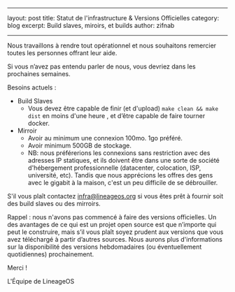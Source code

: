 * * *

layout: post title: Statut de l'infrastructure & Versions Officielles category: blog excerpt: Build slaves, miroirs, et builds author: zifnab

* * *

Nous travaillons à rendre tout opérationnel et nous souhaitons remercier toutes les personnes offrant leur aide.

Si vous n’avez pas entendu parler de nous, vous devriez dans les prochaines semaines.

Besoins actuels :

* Build Slaves 
  * Vous devez être capable de finir (et d'upload) `make clean && make dist` en moins d'une heure , et d’être capable de faire tourner docker. 
* Mirroir 
  * Avoir au minimum une connexion 100mo. 1go préféré. 
  * Avoir minimum 500GB de stockage. 
  * NB: nous préférerions les connexions sans restriction avec des adresses IP statiques, et ils doivent être dans une sorte de société d'hébergement professionnelle (datacenter, colocation, ISP, université, etc). Tandis que nous apprécions les offres des gens avec le gigabit à la maison, c'est un peu difficile de se débrouiller. 

S'il vous plaît contactez [&#x69;&#x6e;&#102;&#x72;&#97;&#64;&#x6c;&#105;&#x6e;&#101;&#97;&#x67;&#101;o&#x73;&#46;&#x6f;&#114;&#103;](&#x6d;&#97;&#x69;&#108;&#116;&#x6f;&#58;&#x69;&#x6e;&#102;&#x72;&#97;&#64;&#x6c;&#105;&#x6e;&#101;&#97;&#x67;&#101;o&#x73;&#46;&#x6f;&#114;&#103;) si vous êtes prêt à fournir soit des build slaves ou des mirroirs.

Rappel : nous n'avons pas commencé à faire des versions officielles. Un des avantages de ce qui est un projet open source est que n’importe qui peut le construire, mais s’il vous plaît soyez prudent aux versions que vous avez téléchargé à partir d’autres sources. Nous aurons plus d'informations sur la disponibilité des versions hebdomadaires (ou éventuellement quotidiennes) prochainement.

Merci !

L'Équipe de LineageOS